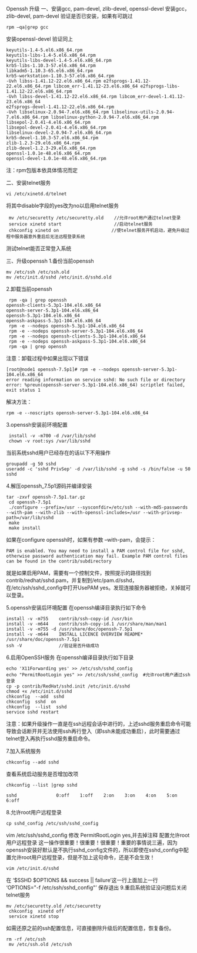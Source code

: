 Openssh 升级
一、安装gcc, pam-devel, zlib-devel, openssl-devel
安装gcc，zlib-devel, pam-devel
验证是否已安装，如果有可跳过
```
rpm –qa|grep gcc
```
安装openssl-devel
验证同上
```
keyutils-1.4-5.el6.x86_64.rpm
keyutils-libs-1.4-5.el6.x86_64.rpm
keyutils-libs-devel-1.4-5.el6.x86_64.rpm
krb5-libs-1.10.3-57.el6.x86_64.rpm
libkadm5-1.10.3-65.el6.x86_64.rpm
krb5-workstation-1.10.3-57.el6.x86_64.rpm
-Uvh libss-1.41.12-22.el6.x86_64.rpm e2fsprogs-1.41.12-22.el6.x86_64.rpm libcom_err-1.41.12-23.el6.x86_64 e2fsprogs-libs-1.41.12-22.el6.x86_64.rpm
-Uvh libss-devel-1.41.12-22.el6.x86_64.rpm libcom_err-devel-1.41.12-23.el6.x86_64
e2fsprogs-devel-1.41.12-22.el6.x86_64.rpm
-Uvh libselinux-2.0.94-7.el6.x86_64.rpm libselinux-utils-2.0.94-7.el6.x86_64.rpm libselinux-python-2.0.94-7.el6.x86_64.rpm
libsepol-2.0.41-4.el6.x86_64.rpm
libsepol-devel-2.0.41-4.el6.x86_64.rpm
libselinux-devel-2.0.94-7.el6.x86_64.rpm
krb5-devel-1.10.3-57.el6.x86_64.rpm
zlib-1.2.3-29.el6.x86_64.rpm
zlib-devel-1.2.3-29.el6.x86_64.rpm
openssl-1.0.1e-48.el6.x86_64.rpm
openssl-devel-1.0.1e-48.el6.x86_64.rpm
```
注：rpm包版本依具体情况而定

二、安装telnet服务
```
vi /etc/xinetd.d/telnet
```
将其中disable字段的yes改为no以启用telnet服务 
```
 mv /etc/securetty /etc/securetty.old    //允许root用户通过telnet登录 
 service xinetd start                    //启动telnet服务 
 chkconfig xinetd on                    //使telnet服务开机启动，避免升级过程中服务器意外重启后无法远程登录系统
```
测试telnet能否正常登入系统

三、升级openssh
1.备份当前openssh
```
mv /etc/ssh /etc/ssh.old 
mv /etc/init.d/sshd /etc/init.d/sshd.old
```
2.卸载当前openssh
```
 rpm -qa | grep openssh 
openssh-clients-5.3p1-104.el6.x86_64 
openssh-server-5.3p1-104.el6.x86_64 
openssh-5.3p1-104.el6.x86_64 
openssh-askpass-5.3p1-104.el6.x86_64 
 rpm -e --nodeps openssh-5.3p1-104.el6.x86_64 
 rpm -e --nodeps openssh-server-5.3p1-104.el6.x86_64 
 rpm -e --nodeps openssh-clients-5.3p1-104.el6.x86_64 
 rpm -e --nodeps openssh-askpass-5.3p1-104.el6.x86_64 
 rpm -qa | grep openssh
 ```
注意：卸载过程中如果出现以下错误
```
[root@node1 openssh-7.5p1]# rpm -e --nodeps openssh-server-5.3p1-104.el6.x86_64  
error reading information on service sshd: No such file or directory 
error: %preun(openssh-server-5.3p1-104.el6.x86_64) scriptlet failed, exit status 1 
```
解决方法： 
```
rpm -e --noscripts openssh-server-5.3p1-104.el6.x86_64
```
3.openssh安装前环境配置
```
 install -v -m700 -d /var/lib/sshd 
 chown -v root:sys /var/lib/sshd
 ```
当前系统sshd用户已经存在的话以下不用操作 
 ```
 groupadd -g 50 sshd 
 useradd -c 'sshd PrivSep' -d /var/lib/sshd -g sshd -s /bin/false -u 50 sshd
```
4.解压openssh_7.5p1源码并编译安装
```
tar -zxvf openssh-7.5p1.tar.gz 
 cd openssh-7.5p1 
 ./configure --prefix=/usr --sysconfdir=/etc/ssh --with-md5-passwords --with-pam --with-zlib --with-openssl-includes=/usr --with-privsep-path=/var/lib/sshd 
 make 
 make install
```
如果在configure openssh时，如果有参数 –with-pam，会提示：
```
PAM is enabled. You may need to install a PAM control file for sshd, otherwise password authentication may fail. Example PAM control files can be found in the contrib/subdirectory
```
就是如果启用PAM，需要有一个控制文件，按照提示的路径找到contrib/redhat/sshd.pam，并复制到/etc/pam.d/sshd，在/etc/ssh/sshd_config中打开UsePAM yes。发现连接服务器被拒绝，关掉就可以登录。

5.openssh安装后环境配置
 在openssh编译目录执行如下命令 
 ```
 install -v -m755    contrib/ssh-copy-id /usr/bin 
 install -v -m644    contrib/ssh-copy-id.1 /usr/share/man/man1 
 install -v -m755 -d /usr/share/doc/openssh-7.5p1 
 install -v -m644    INSTALL LICENCE OVERVIEW README* /usr/share/doc/openssh-7.5p1 
 ssh -V              //验证是否升级成功
 ```

6.启用OpenSSH服务
 在openssh编译目录执行如下目录 
 ```
 echo 'X11Forwarding yes' >> /etc/ssh/sshd_config 
 echo "PermitRootLogin yes" >> /etc/ssh/sshd_config  #允许root用户通过ssh登录 
 cp -p contrib/RedHat/sshd.init /etc/init.d/sshd 
 chmod +x /etc/init.d/sshd 
 chkconfig  --add  sshd 
 chkconfig  sshd  on 
 chkconfig  --list  sshd 
 service sshd restart
```
注意：如果升级操作一直是在ssh远程会话中进行的，上述sshd服务重启命令可能导致会话断开并无法使用ssh再行登入（即ssh未能成功重启），此时需要通过telnet登入再执行sshd服务重启命令。

7.加入系统服务
```
chkconfig --add sshd
```
查看系统启动服务是否增加改项
```
chkconfig --list |grep sshd

sshd               0:off    1:off    2:on    3:on    4:on    5:on    6:off 
```
8.允许root用户远程登录
```
cp sshd_config /etc/ssh/sshd_config
```
vim /etc/ssh/sshd_config 修改 PermitRootLogin yes,并去掉注释
配置允许root用户远程登录
这一操作很重要！很重要！很重要！重要的事情说三遍，因为openssh安装好默认是不执行sshd_config文件的，所以即使在sshd_config中配置允许root用户远程登录，但是不加上这句命令，还是不会生效！
```
vim /etc/init.d/sshd
```
在 ‘$SSHD $OPTIONS && success || failure’这一行上面加上一行 ‘OPTIONS="-f /etc/ssh/sshd_config"’
保存退出
9.重启系统验证没问题后关闭telnet服务
```
mv /etc/securetty.old /etc/securetty 
 chkconfig  xinetd off 
 service xinetd stop
 ```
如需还原之前的ssh配置信息，可直接删除升级后的配置信息，恢复备份。 
```
rm -rf /etc/ssh 
 mv /etc/ssh.old /etc/ssh
 ```

